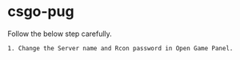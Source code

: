 # csgo-pug
Follow the below step carefully.

`1. Change the Server name and Rcon password in Open Game Panel.`

